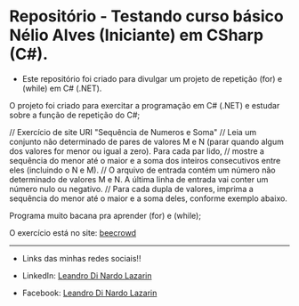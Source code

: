 # Repositório - Testando curso básico Nélio Alves (Iniciante) em CSharp (C#).

* Este repositório foi criado para divulgar um projeto de repetição (for) e (while) em C# (.NET).

O projeto foi criado para exercitar a programação em C# (.NET) e estudar sobre a função de repetição do C#; 

// Exercício de site URI "Sequência de Numeros e Soma"
// Leia um conjunto não determinado de pares de valores M e N (parar quando algum dos valores for menor ou igual a zero). Para cada par lido,
// mostre a sequência do menor até o maior e a soma dos inteiros consecutivos entre eles (incluindo o N e M).
// O arquivo de entrada contém um número não determinado de valores M e N. A última linha de entrada vai conter um número nulo ou negativo.
// Para cada dupla de valores, imprima a sequência do menor até o maior e a soma deles, conforme exemplo abaixo.

Programa muito bacana pra aprender (for) e (while);

O exercício está no site: [beecrowd](https://www.beecrowd.com.br/judge/pt)

**********************************************************************************

* Links das minhas redes sociais!!

* LinkedIn: 
[Leandro Di Nardo Lazarin](https://www.linkedin.com/in/leandro-di-nardo-lazarin-694a59236/)

* Facebook:
[Leandro Di Nardo Lazarin](https://www.facebook.com/leandro.dinardolazarin)

